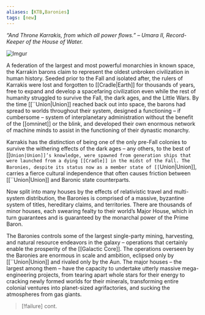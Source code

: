 ```yaml
---
aliases: [KTB,Baronies]
tags: [new]
---
```


*“And Throne Karrakis, from which all power flows.”
– Umara II, Record-Keeper of the House of Water.*

![Imgur](https://i.imgur.com/M3OR6iz.png)

A federation of the largest and most powerful monarchies in known space, the Karrakin barons claim to represent the oldest unbroken civilization in human history. Seeded prior to the Fall and isolated after, the rulers of Karrakis were lost and forgotten to [[Cradle|Earth]] for thousands of years, free to expand and develop a spacefaring civilization even while the rest of humanity struggled to survive the Fall, the dark ages, and the Little Wars. By the time [[``Union|Union]] reached back out into space, the barons had spread to worlds throughout their system, designed a functioning – if cumbersome – system of interplanetary administration without the benefit of the [[omninet]] or the blink, and developed their own enormous network of machine minds to assist in the functioning of their dynastic monarchy.

Karrakis has the distinction of being one of the only pre-Fall colonies to survive the withering effects of the dark ages – any others, to the best of [[``Union|Union]]’s knowledge, were spawned from generation ships that were launched from a dying [[Cradle]] in the midst of the Fall. The Baronies, despite its status now as a member state of [[``Union|Union]], carries a fierce cultural independence that often causes friction between [[``Union|Union]] and Baronic state counterparts.

Now split into many houses by the effects of relativistic travel and multi-system distribution, the Baronies is comprised of a massive, byzantine system of titles, hereditary claims, and territories. There are thousands of minor houses, each swearing fealty to their world’s Major House, which in turn guarantees and is guaranteed by the monarchal power of the Prime Baron.

The Baronies controls some of the largest single-party mining, harvesting, and natural resource endeavors in the galaxy – operations that certainly enable the prosperity of the [[Galactic Core]]. The operations overseen by the Baronies are enormous in scale and ambition, eclipsed only by [[``Union|Union]] and rivaled only by the Aun. The major houses – the largest among them – have the capacity to undertake utterly massive mega-engineering projects, from tearing apart whole stars for their energy to cracking newly formed worlds for their minerals, transforming entire colonial ventures into planet-sized agrifactories, and sucking the atmospheres from gas giants.

>[!failure]
>cont.
